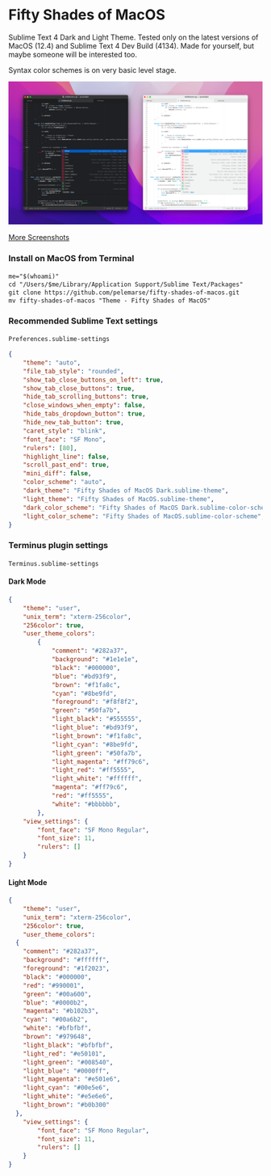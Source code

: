 # Fifty Shades of MacOS

Sublime Text 4 Dark and Light Theme. Tested only on the latest versions of MacOS (12.4) and Sublime Text 4 Dev Build (4134). Made for yourself, but maybe someone will be interested too.

Syntax color schemes is on very basic level stage.

<img src="screenshot.png" alt="Alt text" title="Optional title">

[More Screenshots](../main/screenshots/screenshots.md)

### Install on MacOS from Terminal
```console
me="$(whoami)"
cd "/Users/$me/Library/Application Support/Sublime Text/Packages"
git clone https://github.com/pelemarse/fifty-shades-of-macos.git
mv fifty-shades-of-macos "Theme - Fifty Shades of MacOS"
```

### Recommended Sublime Text settings
`Preferences.sublime-settings`
```json
{
	"theme": "auto",
	"file_tab_style": "rounded",
	"show_tab_close_buttons_on_left": true,
	"show_tab_close_buttons": true,
	"hide_tab_scrolling_buttons": true,
	"close_windows_when_empty": false,
	"hide_tabs_dropdown_button": true,
	"hide_new_tab_button": true,
	"caret_style": "blink",
	"font_face": "SF Mono",
	"rulers": [80],
	"highlight_line": false,
	"scroll_past_end": true,
	"mini_diff": false,
	"color_scheme": "auto",
	"dark_theme": "Fifty Shades of MacOS Dark.sublime-theme",
	"light_theme": "Fifty Shades of MacOS.sublime-theme",
	"dark_color_scheme": "Fifty Shades of MacOS Dark.sublime-color-scheme",
	"light_color_scheme": "Fifty Shades of MacOS.sublime-color-scheme",
}
```

### Terminus plugin settings
`Terminus.sublime-settings`
#### Dark Mode
```json
{
	"theme": "user",
	"unix_term": "xterm-256color",
	"256color": true,
	"user_theme_colors":
		{
			"comment": "#282a37",
			"background": "#1e1e1e",
			"black": "#000000",
			"blue": "#bd93f9",
			"brown": "#f1fa8c",
			"cyan": "#8be9fd",
			"foreground": "#f8f8f2",
			"green": "#50fa7b",
			"light_black": "#555555",
			"light_blue": "#bd93f9",
			"light_brown": "#f1fa8c",
			"light_cyan": "#8be9fd",
			"light_green": "#50fa7b",
			"light_magenta": "#ff79c6",
			"light_red": "#ff5555",
			"light_white": "#ffffff",
			"magenta": "#ff79c6",
			"red": "#ff5555",
			"white": "#bbbbbb",
		},
	"view_settings": {
		"font_face": "SF Mono Regular",
		"font_size": 11,
		"rulers": []
	}
}
```

#### Light Mode

```json
{
	"theme": "user",
	"unix_term": "xterm-256color",
	"256color": true,
	"user_theme_colors":
  {
    "comment": "#282a37",
    "background": "#ffffff",
    "foreground": "#1f2023",
    "black": "#000000",
    "red": "#990001",
    "green": "#00a600",
    "blue": "#0000b2",
    "magenta": "#b102b3",
    "cyan": "#00a6b2",
    "white": "#bfbfbf",
    "brown": "#979648",
    "light_black": "#bfbfbf",
    "light_red": "#e50101",
    "light_green": "#008540",
    "light_blue": "#0000ff",
    "light_magenta": "#e501e6",
    "light_cyan": "#00e5e6",
    "light_white": "#e5e6e6",
    "light_brown": "#b0b300"
  },
	"view_settings": {
		"font_face": "SF Mono Regular",
		"font_size": 11,
		"rulers": []
	}
}
```
